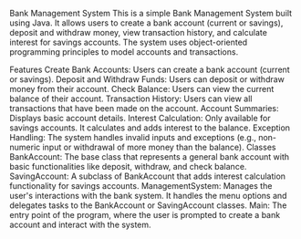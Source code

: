 Bank Management System
This is a simple Bank Management System built using Java. It allows users to create a bank account (current or savings), deposit and withdraw money, view transaction history, and calculate interest for savings accounts. The system uses object-oriented programming principles to model accounts and transactions.

Features
Create Bank Accounts: Users can create a bank account (current or savings).
Deposit and Withdraw Funds: Users can deposit or withdraw money from their account.
Check Balance: Users can view the current balance of their account.
Transaction History: Users can view all transactions that have been made on the account.
Account Summaries: Displays basic account details.
Interest Calculation: Only available for savings accounts. It calculates and adds interest to the balance.
Exception Handling: The system handles invalid inputs and exceptions (e.g., non-numeric input or withdrawal of more money than the balance).
Classes
BankAccount: The base class that represents a general bank account with basic functionalities like deposit, withdraw, and check balance.
SavingAccount: A subclass of BankAccount that adds interest calculation functionality for savings accounts.
ManagementSystem: Manages the user's interactions with the bank system. It handles the menu options and delegates tasks to the BankAccount or SavingAccount classes.
Main: The entry point of the program, where the user is prompted to create a bank account and interact with the system.
